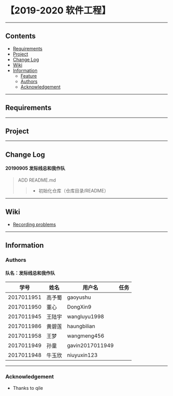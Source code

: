 ﻿# 【2019-2020 软件工程】
----
## Contents
* [Requirements](#requirements)
* [Project](#project)
* [Change Log](#change-Log)
* [Wiki](#wiki)
* [Information](#information)
  * [Feature](#feature)
  * [Authors](#authors)
  * [Acknowledgement](#acknowledgement)  
----
## Requirements
----
## Project
----
## Change Log
#### 20190905 发际线总和我作队
> ADD README.md
>> * 初始化仓库（仓库目录/README）   
----
## Wiki
* [Recording problems]()   
----
## Information
### Authors
#### 队名：发际线总和我作队
学号|姓名|用户名|任务
----|----|----|----
2017011951|高予蜀|gaoyushu|  
2017011950|董心|DongXin9|  
2017011945|王陆宇|wangluyu1998|  
2017011986|黄碧莲|haungbilian|  
2017011958|王梦|wangmeng456|     
2017011949|孙童|gavin2017011949|   
2017011948|牛玉欣|niuyuxin123|   

----
### Acknowledgement
* Thanks to qile
